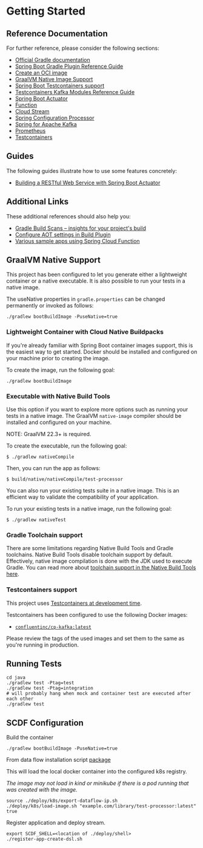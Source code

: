 # Getting Started

## Reference Documentation

For further reference, please consider the following sections:

* [Official Gradle documentation](https://docs.gradle.org)
* [Spring Boot Gradle Plugin Reference Guide](https://docs.spring.io/spring-boot/3.3.3/gradle-plugin)
* [Create an OCI image](https://docs.spring.io/spring-boot/3.3.3/gradle-plugin/packaging-oci-image.html)
* [GraalVM Native Image Support](https://docs.spring.io/spring-boot/3.3.3/reference/packaging/native-image/introducing-graalvm-native-images.html)
* [Spring Boot Testcontainers support](https://docs.spring.io/spring-boot/3.3.3/reference/testing/testcontainers.html#testing.testcontainers)
* [Testcontainers Kafka Modules Reference Guide](https://java.testcontainers.org/modules/kafka/)
* [Spring Boot Actuator](https://docs.spring.io/spring-boot/docs/3.3.3/reference/htmlsingle/index.html#actuator)
* [Function](https://docs.spring.io/spring-cloud-function/docs/current/reference/html/spring-cloud-function.html)
* [Cloud Stream](https://docs.spring.io/spring-cloud-stream/docs/current/reference/html/spring-cloud-stream.html#spring-cloud-stream-overview-introducing)
* [Spring Configuration Processor](https://docs.spring.io/spring-boot/docs/3.3.3/reference/htmlsingle/index.html#appendix.configuration-metadata.annotation-processor)
* [Spring for Apache Kafka](https://docs.spring.io/spring-boot/docs/3.3.3/reference/htmlsingle/index.html#messaging.kafka)
* [Prometheus](https://docs.spring.io/spring-boot/docs/3.3.3/reference/htmlsingle/index.html#actuator.metrics.export.prometheus)
* [Testcontainers](https://java.testcontainers.org/)

## Guides

The following guides illustrate how to use some features concretely:

* [Building a RESTful Web Service with Spring Boot Actuator](https://spring.io/guides/gs/actuator-service/)

## Additional Links

These additional references should also help you:

* [Gradle Build Scans – insights for your project's build](https://scans.gradle.com#gradle)
* [Configure AOT settings in Build Plugin](https://docs.spring.io/spring-boot/3.3.3/how-to/aot.html)
* [Various sample apps using Spring Cloud Function](https://github.com/spring-cloud/spring-cloud-function/tree/main/spring-cloud-function-samples)

## GraalVM Native Support

This project has been configured to let you generate either a lightweight container or a native executable.
It is also possible to run your tests in a native image.

The useNative properties in `gradle.properties` can be changed permanently or invoked as follows:

```shell
./gradlew bootBuildImage -PuseNative=true
```

### Lightweight Container with Cloud Native Buildpacks

If you're already familiar with Spring Boot container images support, this is the easiest way to get started.
Docker should be installed and configured on your machine prior to creating the image.

To create the image, run the following goal:

```shell
./gradlew bootBuildImage
```

### Executable with Native Build Tools

Use this option if you want to explore more options such as running your tests in a native image.
The GraalVM `native-image` compiler should be installed and configured on your machine.

NOTE: GraalVM 22.3+ is required.

To create the executable, run the following goal:

```
$ ./gradlew nativeCompile
```

Then, you can run the app as follows:

```
$ build/native/nativeCompile/test-processor
```

You can also run your existing tests suite in a native image.
This is an efficient way to validate the compatibility of your application.

To run your existing tests in a native image, run the following goal:

```
$ ./gradlew nativeTest
```

### Gradle Toolchain support

There are some limitations regarding Native Build Tools and Gradle toolchains.
Native Build Tools disable toolchain support by default.
Effectively, native image compilation is done with the JDK used to execute Gradle.
You can read more about [toolchain support in the Native Build Tools here](https://graalvm.github.io/native-build-tools/latest/gradle-plugin.html#configuration-toolchains).

### Testcontainers support

This project uses [Testcontainers at development time](https://docs.spring.io/spring-boot/3.3.3/reference/features/dev-services.html#features.dev-services.testcontainers).

Testcontainers has been configured to use the following Docker images:

* [`confluentinc/cp-kafka:latest`](https://hub.docker.com/r/confluentinc/cp-kafka)

Please review the tags of the used images and set them to the same as you're running in production.

## Running Tests

```shell
cd java
./gradlew test -Ptag=test
./gradlew test -Ptag=integration
# will probably hang when mock and container test are executed after each other
./gradlew test 
```

## SCDF Configuration

Build the container

```shell
./gradlew bootBuildImage -PuseNative=true
```

From data flow installation script [package](https://github.com/spring-cloud/spring-cloud-dataflow/releases/download/v2.11.4/spring-cloud-dataflow-package-2.11.4.zip)

This will load the local docker container into the configured k8s registry.

_The image may not load in kind or minikube if there is a pod running that was created with the image._

```shell
source ./deploy/k8s/export-dataflow-ip.sh
./deploy/k8s/load-image.sh "example.com/library/test-processor:latest" true
```

Register application and deploy stream.

```shell
export SCDF_SHELL=<location of ./deploy/shell>
./register-app-create-dsl.sh
```
